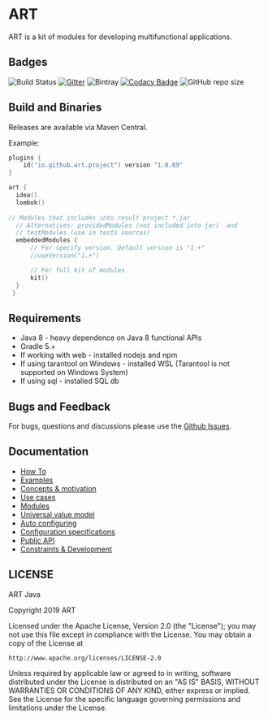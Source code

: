 # ART
ART is a kit of modules for developing multifunctional applications.


## Badges
![Build Status](https://travis-ci.com/art-community/ART.svg)
[![Gitter](https://badges.gitter.im/art-community/community.svg)](https://gitter.im/art-community/community?utm_source=badge&utm_medium=badge&utm_campaign=pr-badge)
![Bintray](https://img.shields.io/bintray/v/art-community/art/io.github.art)
[![Codacy Badge](https://api.codacy.com/project/badge/Grade/3a5d459c173a4109b2d039c8f7cd3cce)](https://app.codacy.com/app/antonbashir/ART?utm_source=github.com&utm_medium=referral&utm_content=art-community/ART&utm_campaign=Badge_Grade_Dashboard)
![GitHub repo size](https://img.shields.io/github/repo-size/art-community/art)

## Build and Binaries
Releases are available via Maven Central.

Example:
```kotlin
plugins {
    id("io.github.art.project") version "1.0.69"
}

art {
  idea()
  lombok()  
  
// Modules that includes into result project *.jar 
  // Alternatives: providedModules (not included into jar)  and 
  // testModules (use in tests sources)
  embeddedModules {
      // For specify version. Default version is "1.+" 
      //useVersion("1.+")

      // For full kit of modules 
      kit()    
  }  
 }
```
## Requirements
- Java 8 - heavy dependence on Java 8 functional APIs
- Gradle 5.+
- If working with web - installed nodejs and npm
- If using tarantool on Windows - installed WSL (Tarantool is not supported on Windows System)
- If using sql - installed SQL db

## Bugs and Feedback
For bugs, questions and discussions please use the [Github Issues](https://github.com/art-community/art/issues).

## Documentation

* [How To](https://github.com/art-community/ART/tree/latest/documentation/how-to-get-started-with-art.md)
* [Examples](https://github.com/art-community/ART/tree/latest/documentation/examples.md)
* [Concepts & motivation](https://github.com/art-community/ART/tree/latest/documentation/concept-&-motivation.md)
* [Use cases](https://github.com/art-community/ART/tree/latest/documentation/use-cases.md)
* [Modules](https://github.com/art-community/ART/tree/latest/documentation/modules-&-capabilities.md)
* [Universal value model](https://github.com/art-community/ART/tree/latest/documentation/universal-value-model.md)
* [Auto configuring](https://github.com/art-community/ART/tree/latest/documentation/agile-auto-configuring.md)
* [Configuration specifications](https://github.com/art-community/ART/tree/latest/documentation/configuration-specifications.md)
* [Public API](https://github.com/art-community/ART/tree/latest/documentation/public-api.md)
* [Constraints & Development](https://github.com/art-community/ART/tree/latest/documentation/constraints-&-development.md)
 

## LICENSE
ART Java

Copyright 2019 ART

Licensed under the Apache License, Version 2.0 (the "License");
you may not use this file except in compliance with the License.
You may obtain a copy of the License at

    http://www.apache.org/licenses/LICENSE-2.0

Unless required by applicable law or agreed to in writing, software
distributed under the License is distributed on an "AS IS" BASIS,
WITHOUT WARRANTIES OR CONDITIONS OF ANY KIND, either express or implied.
See the License for the specific language governing permissions and
limitations under the License.
